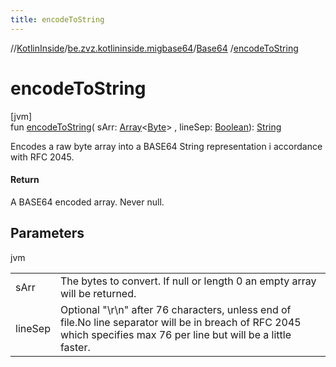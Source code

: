 ```yaml
---
title: encodeToString
---
```

//[KotlinInside](../../../index.html)/[be.zvz.kotlininside.migbase64](../index.html)/[Base64](index.html)
/[encodeToString](encode-to-string.html)

# encodeToString

[jvm]\
fun [encodeToString](encode-to-string.html)(
sArr: [Array](https://kotlinlang.org/api/latest/jvm/stdlib/kotlin/-array/index.html)<[Byte](https://kotlinlang.org/api/latest/jvm/stdlib/kotlin/-byte/index.html)>
,
lineSep: [Boolean](https://kotlinlang.org/api/latest/jvm/stdlib/kotlin/-boolean/index.html)): [String](https://docs.oracle.com/javase/7/docs/api/java/lang/String.html)

Encodes a raw byte array into a BASE64 String representation i accordance with RFC 2045.

#### Return

A BASE64 encoded array. Never null.

## Parameters

jvm

| | |
|---|---|
| sArr | The bytes to convert. If null or length 0 an empty array will be returned. |
| lineSep | Optional "\r\n" after 76 characters, unless end of file.No line separator will be in breach of RFC 2045 which specifies max 76 per line but will be a little faster. |




